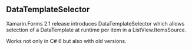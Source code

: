 ## DataTemplateSelector

Xamarin.Forms 2.1 release introduces DataTemplateSelector which allows selection of a DataTemplate at runtime per item in a ListView.ItemsSource.

Works not only in C# 6 but also with old versions.

